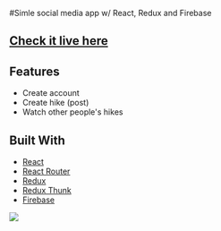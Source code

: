 #Simle social media app w/ React, Redux and Firebase
## [Check it live here](https://hike-app-b2db2.firebaseapp.com/)
 
 ## Features

- Create account
- Create hike (post)
- Watch other people's hikes

## Built With

- [React](https://reactjs.org/)
- [React Router](https://github.com/ReactTraining/react-router)
- [Redux](https://redux.js.org/)
- [Redux Thunk](https://github.com/reduxjs/redux-thunk)
- [Firebase](https://firebase.google.com/)

<img src="https://i.postimg.cc/598DbxBr/hikee-preview-img.jpg">
